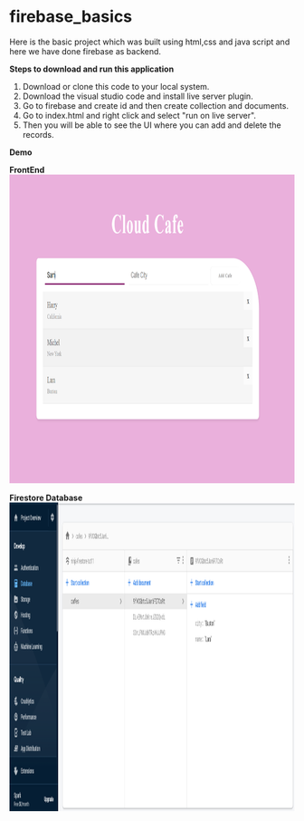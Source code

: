 # firebase_basics

Here is the basic project which was built using html,css and java script and here we have done firebase as backend.

**Steps to download and run this application**

 1. Download or clone this code to your local system.
 2. Download the visual studio code and install live server plugin.
 3. Go to firebase and create id and then create collection and documents.
 4. Go to index.html and right click and select "run on live server".
 5. Then you will be able to see the UI where you can add and delete the records.

**Demo**

**FrontEnd**
<img src="firebase.PNG" width="1600" height="545" >

**Firestore Database**
<img src="firebase_backend.PNG" width="1600" height="545" >

